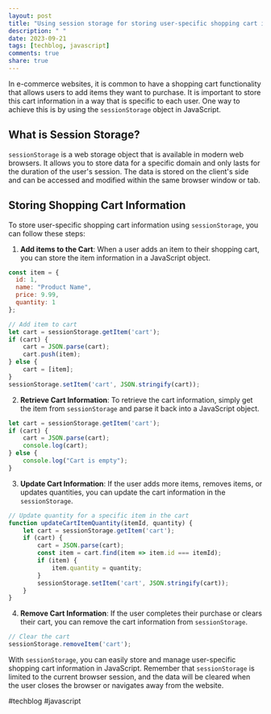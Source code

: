 ```yaml
---
layout: post
title: "Using session storage for storing user-specific shopping cart information in JavaScript"
description: " "
date: 2023-09-21
tags: [techblog, javascript]
comments: true
share: true
---
```


In e-commerce websites, it is common to have a shopping cart functionality that allows users to add items they want to purchase. It is important to store this cart information in a way that is specific to each user. One way to achieve this is by using the `sessionStorage` object in JavaScript.

## What is Session Storage?

`sessionStorage` is a web storage object that is available in modern web browsers. It allows you to store data for a specific domain and only lasts for the duration of the user's session. The data is stored on the client's side and can be accessed and modified within the same browser window or tab.

## Storing Shopping Cart Information

To store user-specific shopping cart information using `sessionStorage`, you can follow these steps:

1. **Add items to the Cart**: When a user adds an item to their shopping cart, you can store the item information in a JavaScript object.

```javascript
const item = {
  id: 1,
  name: "Product Name",
  price: 9.99,
  quantity: 1
};

// Add item to cart
let cart = sessionStorage.getItem('cart');
if (cart) {
    cart = JSON.parse(cart);
    cart.push(item);
} else {
    cart = [item];
}
sessionStorage.setItem('cart', JSON.stringify(cart));
```

2. **Retrieve Cart Information**: To retrieve the cart information, simply get the item from `sessionStorage` and parse it back into a JavaScript object.

```javascript
let cart = sessionStorage.getItem('cart');
if (cart) {
    cart = JSON.parse(cart);
    console.log(cart);
} else {
    console.log("Cart is empty");
}
```

3. **Update Cart Information**: If the user adds more items, removes items, or updates quantities, you can update the cart information in the `sessionStorage`.

```javascript
// Update quantity for a specific item in the cart
function updateCartItemQuantity(itemId, quantity) {
    let cart = sessionStorage.getItem('cart');
    if (cart) {
        cart = JSON.parse(cart);
        const item = cart.find(item => item.id === itemId);
        if (item) {
            item.quantity = quantity;
        }
        sessionStorage.setItem('cart', JSON.stringify(cart));
    }
}
```

4. **Remove Cart Information**: If the user completes their purchase or clears their cart, you can remove the cart information from `sessionStorage`.

```javascript
// Clear the cart
sessionStorage.removeItem('cart');
```

With `sessionStorage`, you can easily store and manage user-specific shopping cart information in JavaScript. Remember that `sessionStorage` is limited to the current browser session, and the data will be cleared when the user closes the browser or navigates away from the website.

#techblog #javascript
